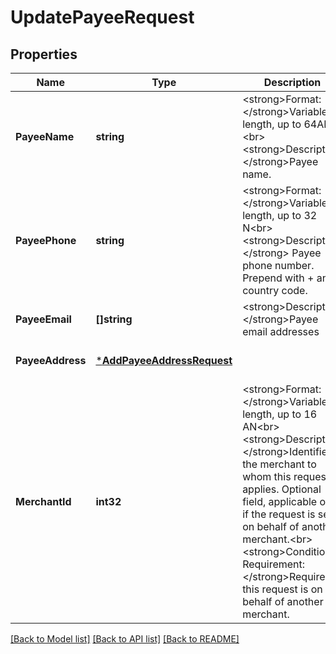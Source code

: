 # UpdatePayeeRequest

## Properties
Name | Type | Description | Notes
------------ | ------------- | ------------- | -------------
**PayeeName** | **string** | &lt;strong&gt;Format: &lt;/strong&gt;Variable length, up to 64AN &lt;br&gt;&lt;strong&gt;Description:&lt;/strong&gt;Payee name. | [optional] [default to null]
**PayeePhone** | **string** | &lt;strong&gt;Format: &lt;/strong&gt;Variable length, up to 32 N&lt;br&gt;&lt;strong&gt;Description: &lt;/strong&gt; Payee phone number. Prepend with + and country code. | [optional] [default to null]
**PayeeEmail** | **[]string** | &lt;strong&gt;Description:&lt;/strong&gt;Payee email addresses | [optional] [default to null]
**PayeeAddress** | [***AddPayeeAddressRequest**](addPayeeAddressRequest.md) |  | [optional] [default to null]
**MerchantId** | **int32** | &lt;strong&gt;Format: &lt;/strong&gt;Variable length, up to 16 AN&lt;br&gt;&lt;strong&gt;Description: &lt;/strong&gt;Identifies the merchant to whom this request applies. Optional field, applicable only if the request is sent on behalf of another merchant.&lt;br&gt;&lt;strong&gt;Conditional Requirement: &lt;/strong&gt;Required if this request is on behalf of another merchant. | [optional] [default to null]

[[Back to Model list]](../README.md#documentation-for-models) [[Back to API list]](../README.md#documentation-for-api-endpoints) [[Back to README]](../README.md)


